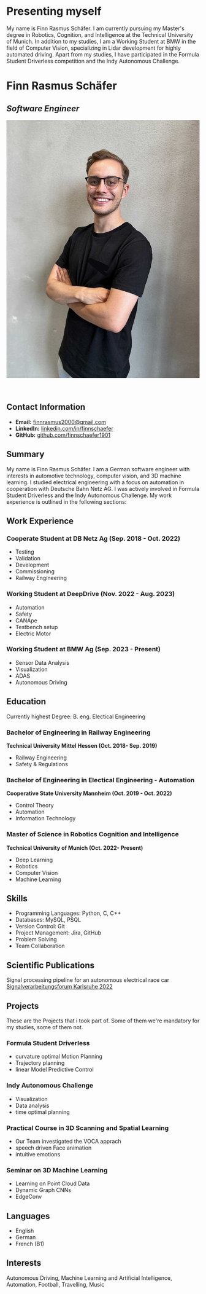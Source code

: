 # **Presenting myself**

My name is Finn Rasmus Schäfer. I am currently pursuing my Master's degree in Robotics, Cognition, and Intelligence at the Technical University of Munich. In addition to my studies, I am a Working Student at BMW in the field of Computer Vision, specializing in Lidar development for highly automated driving. Apart from my studies, I have participated in the Formula Student Driverless competition and the Indy Autonomous Challenge. 

# Finn Rasmus Schäfer
## *Software Engineer*

![Profile Picture](assets/img/Finn.jpg)

<br>

## Contact Information
- **Email:** [finnrasmus2000@gmail.com](mailto:finnrasmus2000@gmail.com)
- **LinkedIn:** [linkedin.com/in/finnschaefer](www.linkedin.com/in/finn-rasmus-schaefer-abaa4820b)
- **GitHub:** [github.com/finnschaefer1901](https://github.com/finnschaefer1901)

## Summary
My name is Finn Rasmus Schäfer. I am a German software engineer with interests in automotive technology, computer vision, and 3D machine learning. I studied electrical engineering with a focus on automation in cooperation with Deutsche Bahn Netz AG. I was actively involved in Formula Student Driverless and the Indy Autonomous Challenge. My work experience is outlined in the following sections:

## Work Experience
### Cooperate Student at DB Netz Ag (Sep. 2018 - Oct. 2022)
- Testing
- Validation
- Development
- Commissioning
- Railway Engineering

### Working Student at DeepDrive (Nov. 2022 - Aug. 2023)
- Automation
- Safety
- CANApe
- Testbench setup
- Electric Motor

### Working Student at BMW Ag (Sep. 2023 - Present)
- Sensor Data Analysis
- Visualization
- ADAS
- Autonomous Driving

## Education
Currently highest Degree: B. eng. Electical Engineering

### Bachelor of Engineering in Railway Engineering
**Technical University Mittel Hessen (Oct. 2018- Sep. 2019)**
- Railway Engineering
- Safety & Regulations

### Bachelor of Engineering in Electical Engineering - Automation
**Cooperative State University Mannheim (Oct. 2019 - Oct. 2022)**
- Control Theory
- Automation
- Information Technology

### Master of Science in Robotics Cognition and Intelligence
**Technical University of Munich (Oct. 2022- Present)**
- Deep Learning
- Robotics
- Computer Vision
- Machine Learning


## Skills
- Programming Languages: Python, C, C++
- Databases: MySQL, PSQL
- Version Control: Git
- Project Management: Jira, GitHub
- Problem Solving
- Team Collaboration

## Scientific Publications
Signal processing pipeline for an autonomous electrical race car [Signalverarbeitungsforum Karlsruhe 2022](https://publikationen.bibliothek.kit.edu/1000150865/149629985)

## Projects
These are the Projects that i took part of. Some of them we're mandatory for my studies, some of them not.
### Formula Student Driverless
- curvature optimal Motion Planning
- Trajectory planning
- linear Model Predictive Control

### Indy Autonomous Challenge
- Visualization
- Data analysis
- time optimal planning

### Practical Course in 3D Scanning and Spatial Learning
- Our Team investigated the VOCA apprach 
- speech driven Face animation
- intuitive emotions

### Seminar on 3D Machine Learning
- Learning on Point Cloud Data
- Dynamic Graph CNNs
- EdgeConv

## Languages
- English
- German
- French (B1)

## Interests
Autonomous Driving, Machine Learning and Artificial Intelligence, Automation, Football, Travelling, Music

